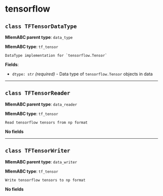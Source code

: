 # tensorflow

## `class TFTensorDataType`

**MlemABC parent type**: `data_type`

**MlemABC type**: `tf_tensor`

    DataType implementation for `tensorflow.Tensor`

**Fields**:

- `dtype: str` _(required)_ - Data type of `tensorflow.Tensor` objects in data

---

## `class TFTensorReader`

**MlemABC parent type**: `data_reader`

**MlemABC type**: `tf_tensor`

    Read tensorflow tensors from np format

**No fields**

---

## `class TFTensorWriter`

**MlemABC parent type**: `data_writer`

**MlemABC type**: `tf_tensor`

    Write tensorflow tensors to np format

**No fields**
